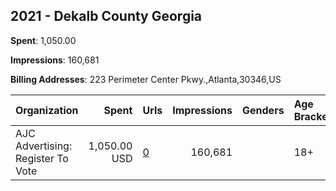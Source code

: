 ## 2021 - Dekalb County Georgia 
**Spent**: 1,050.00

**Impressions**: 160,681

**Billing Addresses**: 223 Perimeter Center Pkwy.,Atlanta,30346,US

|Organization|Spent|Urls|Impressions|Genders|Age Brackets|Country Codes|
|:---|---:|:---|---:|:---|:---|:---|
|AJC Advertising: Register To Vote|1,050.00 USD|[0](https://www.snap.com/political-ads/asset/56c2f41195642a01bff0d96344c511f3088db6473565532480b4a3fe56b2a28c?mediaType=jpg)|160,681||18+|united states|
